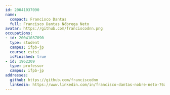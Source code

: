 ```yaml
---
id: 20041037090
name:
  compact: Francisco Dantas
  full: Francisco Dantas Nóbrega Neto
avatar: https://github.com/franciscodnn.png
occupations:
- id: 20041037090
  type: student
  campus: ifpb-jp
  course: cstsi
  isFinished: true
- id: 1962209
  type: professor
  campus: ifpb-jp
addresses:
  github: https://github.com/franciscodnn
  linkedin: https://www.linkedin.com/in/francisco-dantas-nobre-neto-76a003138/
---
```

